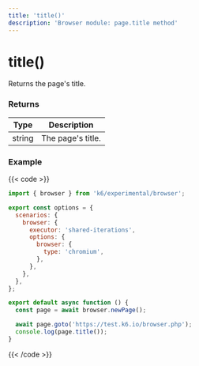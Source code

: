 ```yaml
---
title: 'title()'
description: 'Browser module: page.title method'
---
```


# title()

Returns the page's title.

### Returns

| Type   | Description       |
| ------ | ----------------- |
| string | The page's title. |

### Example

{{< code >}}

```javascript
import { browser } from 'k6/experimental/browser';

export const options = {
  scenarios: {
    browser: {
      executor: 'shared-iterations',
      options: {
        browser: {
          type: 'chromium',
        },
      },
    },
  },
};

export default async function () {
  const page = await browser.newPage();

  await page.goto('https://test.k6.io/browser.php');
  console.log(page.title());
}
```

{{< /code >}}
